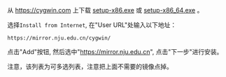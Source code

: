 从 <https://cygwin.com> 上下载 [setup-x86.exe](https://cygwin.com/setup-x86.exe)
或 [setup-x86_64.exe](https://cygwin.com/setup-x86_64.exe) 。

选择`Install from Internet`, 在"User URL"处输入以下地址：

```
https://mirror.nju.edu.cn/cygwin/
```

点击"Add"按钮, 然后选中"https://mirror.nju.edu.cn", 点击"下一步"进行安装。

注意，该列表为可多选列表，注意把上面不需要的镜像点掉。